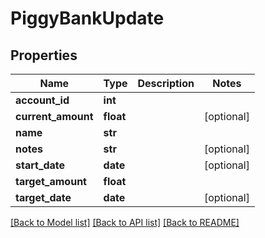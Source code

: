 # PiggyBankUpdate

## Properties
Name | Type | Description | Notes
------------ | ------------- | ------------- | -------------
**account_id** | **int** |  | 
**current_amount** | **float** |  | [optional] 
**name** | **str** |  | 
**notes** | **str** |  | [optional] 
**start_date** | **date** |  | [optional] 
**target_amount** | **float** |  | 
**target_date** | **date** |  | [optional] 

[[Back to Model list]](../README.md#documentation-for-models) [[Back to API list]](../README.md#documentation-for-api-endpoints) [[Back to README]](../README.md)


